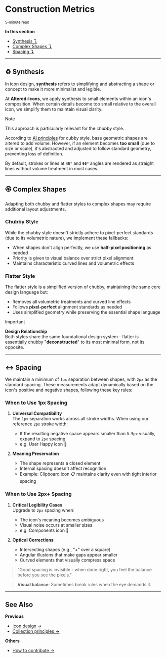 # Construction Metrics  
<sub>5-minute read</sub>

**In this section**
+ [Synthesis ↴](#-synthesis)
+ [Complex Shapes ↴](#-complex-shapes)
+ [Spacing ↴](#-spacing)


---

## ♻️ Synthesis

In icon design, **synthesis** refers to simplifying and abstracting a shape or concept to make it more minimalist and legible.  

At **Altered-Icons**, we apply synthesis to small elements within an icon's composition. When certain details become too small relative to the overall icon, we simplify them to maintain visual clarity.  

> [!NOTE]  
> This approach is particularly relevant for the *chubby* style.

According to [AI principles](./01_basics.md) for cubby style, base geometric shapes are altered to add volume. However, if an element becomes **too small** (due to size or scale), it's abstracted and adjusted to follow standard geometry, preventing loss of definition. 

By default, strokes or lines at **`45°`** and **`90°`** angles are rendered as straight lines without volume treatment in most cases.  


---

## 🏵️ Complex Shapes

Adapting both chubby and flatter styles to complex shapes may require additional layout adjustments.

### Chubby Style

While the chubby style doesn't strictly adhere to pixel-perfect standards (due to its volumetric nature), we implement these fallbacks:

+ When shapes don't align perfectly, we use **half-pixel positioning** as needed
+ Priority is given to visual balance over strict pixel alignment
+ Maintains characteristic curved lines and volumetric effects

### Flatter Style

The flatter style is a simplified version of chubby, maintaining the same core design language but:

+ Removes all volumetric treatments and curved line effects
+ Follows **pixel-perfect** alignment standards as needed
+ Uses simplified geometry while preserving the essential shape language

> [!IMPORTANT] 
> **Design Relationship**  
> Both styles share the same foundational design system - flatter is essentially chubby "**deconstructed**" to its most minimal form, not its opposite.


---

## ↔️ Spacing

We maintain a minimum of `1px` separation between shapes, with `2px` as the standard spacing. These measurements adapt dynamically based on the icon's positive and negative shapes, following these key rules:

### When to Use 1px Spacing

1. **Universal Compatibility**  
	The `1px` separation works across all stroke widths. When using our reference `2px` stroke width: 
	
	- If the resulting negative space appears smaller than `0.5px` visually, expand to `2px` spacing  
	- e.g: User Happy icon 👤 

2. **Meaning Preservation**  
	- The shape represents a closed element  
	- Internal spacing doesn't affect recognition  
	- Example: Clipboard icon 📋 maintains clarity even with tight interior spacing

### When to Use 2px+ Spacing

1. **Critical Legibility Cases**  
	Upgrade to `2px` spacing when:  
	- The icon's meaning becomes ambiguous
	- Visual noise occurs at smaller sizes  
	- e.g: Components icon 💠

2. **Optical Corrections**  
	- Intersecting shapes (e.g., "+" over a square)  
	- Angular illusions that make gaps appear smaller  
	- Curved elements that visually compress space  


> "Good spacing is invisible - when done right, you feel the balance before you see the pixels."

> **Visual balance**: Sometimes break rules when the eye demands it. 


---

## See Also

**Previous**
+ [Icon design →](02_design.md)
+ [Collection principles →](01_basics.md)

**Others**
+ [How to contribute →](../../../CONTRIBUTING.md)